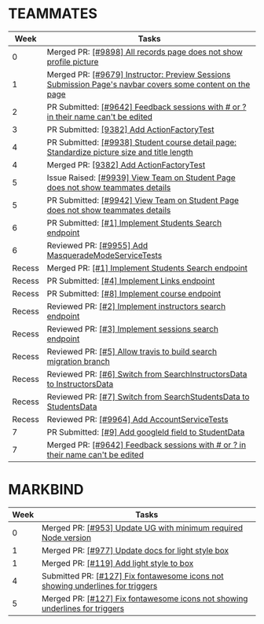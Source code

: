 # TEAMMATES

| Week | Tasks |
| ----- | ----- |  
| 0 | Merged PR: [[#9898] All records page does not show profile picture](https://github.com/TEAMMATES/teammates/pull/9901) |
| 1 | Merged PR: [[#9679] Instructor: Preview Sessions Submission Page's navbar covers some content on the page](https://github.com/TEAMMATES/teammates/pull/9926) |
| 2 | PR Submitted: [[#9642] Feedback sessions with # or ? in their name can't be edited](https://github.com/TEAMMATES/teammates/pull/9925) |
| 3 | PR Submitted: [[9382] Add ActionFactoryTest](https://github.com/TEAMMATES/teammates/pull/9931)
| 4 | PR Submitted: [[#9938] Student course detail page: Standardize picture size and title length](https://github.com/TEAMMATES/teammates/pull/9938)
| 4 | Merged PR: [[9382] Add ActionFactoryTest](https://github.com/TEAMMATES/teammates/pull/9931)
| 5 | Issue Raised: [[#9939] View Team on Student Page does not show teammates details](https://github.com/TEAMMATES/teammates/issues/9939)
| 5 | PR Submitted: [[#9942] View Team on Student Page does not show teammates details](https://github.com/TEAMMATES/teammates/pull/9942)
| 6 | PR Submitted: [[#1] Implement Students Search endpoint](https://github.com/dvrylc/teammates/pull/1/)
| 6 | Reviewed PR: [[#9955] Add MasqueradeModeServiceTests](https://github.com/TEAMMATES/teammates/pull/9955)
| Recess | Merged PR: [[#1] Implement Students Search endpoint](https://github.com/dvrylc/teammates/pull/1/)
| Recess | PR Submitted: [[#4] Implement Links endpoint](https://github.com/dvrylc/teammates/pull/4)
| Recess | PR Submitted: [[#8] Implement course endpoint](https://github.com/dvrylc/teammates/pull/8)
| Recess | Reviewed PR: [[#2] Implement instructors search endpoint](https://github.com/dvrylc/teammates/pull/2)
| Recess | Reviewed PR: [[#3] Implement sessions search endpoint](https://github.com/dvrylc/teammates/pull/3)
| Recess | Reviewed PR: [[#5] Allow travis to build search migration branch](https://github.com/dvrylc/teammates/pull/5)
| Recess | Reviewed PR: [[#6] Switch from SearchInstructorsData to InstructorsData](https://github.com/dvrylc/teammates/pull/6)
| Recess | Reviewed PR: [[#7] Switch from SearchStudentsData to StudentsData](https://github.com/dvrylc/teammates/pull/7)
| Recess | Reviewed PR: [[#9964] Add AccountServiceTests](https://github.com/TEAMMATES/teammates/pull/9964)
| 7 | PR Submitted: [[#9] Add googleId field to StudentData](https://github.com/dvrylc/teammates/pull/9)
| 7 | Merged PR: [[#9642] Feedback sessions with # or ? in their name can't be edited](https://github.com/TEAMMATES/teammates/pull/9925)

# MARKBIND

| Week | Tasks |
| ----- | ----- |  
| 0 | Merged PR: [[#953] Update UG with minimum required Node version](https://github.com/MarkBind/markbind/pull/953) |
| 1 | Merged PR: [[#977] Update docs for light style box](https://github.com/MarkBind/markbind/pull/977) |
| 1 | Merged PR: [[#119] Add light style to box](https://github.com/MarkBind/vue-strap/pull/119) |
| 4 | Submitted PR: [[#127] Fix fontawesome icons not showing underlines for triggers](https://github.com/MarkBind/vue-strap/pull/127) 
| 5 | Merged PR: [[#127] Fix fontawesome icons not showing underlines for triggers](https://github.com/MarkBind/vue-strap/pull/127) 
